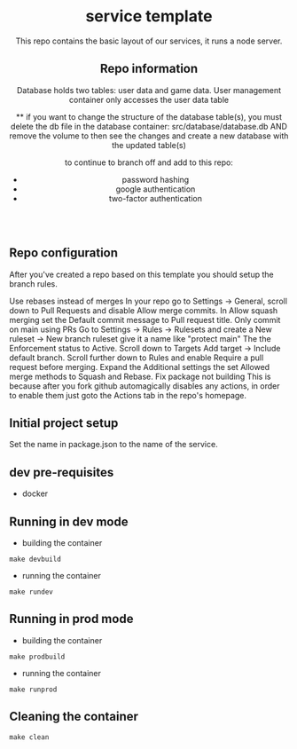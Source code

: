 <div align=center>

# service template 
This repo contains the basic layout of our services, it runs a node server.


## Repo information
Database holds two tables: user data and game data. 
User management container only accesses the user data table

** if you want to change the structure of the database table(s), you must delete the db file in the database container: src/database/database.db 
AND
remove the volume to then see the changes and create a new database with the updated table(s)

to continue to branch off and add to this repo:
- password hashing
- google authentication
- two-factor authentication
</div>


<br><br>


## Repo configuration
After you've created a repo based on this template you should setup the branch rules.

Use rebases instead of merges
In your repo go to Settings -> General, scroll down to Pull Requests and disable Allow merge commits.
In Allow squash merging set the Default commit message to Pull request title.
Only commit on main using PRs
Go to Settings -> Rules -> Rulesets and create a New ruleset -> New branch ruleset give it a name like "protect main"
The the Enforcement status to Active.
Scroll down to Targets Add target -> Include default branch.
Scroll further down to Rules and enable Require a pull request before merging.
Expand the Additional settings the set Allowed merge methods to Squash and Rebase.
Fix package not building
This is because after you fork github automagically disables any actions, in order to enable them just goto the Actions tab in the repo's homepage.

## Initial project setup
Set the name in package.json to the name of the service.

## dev pre-requisites
- docker

## Running in dev mode
- building the container
```
make devbuild
```

- running the container
```
make rundev
```

## Running in prod mode
- building the container
```
make prodbuild
```

- running the container
```
make runprod
```

## Cleaning the container
```
make clean
```

